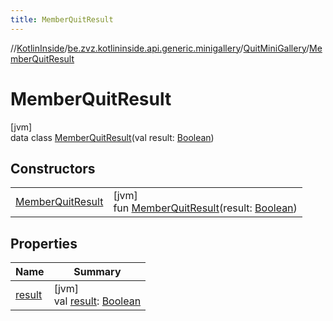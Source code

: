 ```yaml
---
title: MemberQuitResult
---
```

//[KotlinInside](../../../../index.html)/[be.zvz.kotlininside.api.generic.minigallery](../../index.html)/[QuitMiniGallery](../index.html)/[MemberQuitResult](index.html)



# MemberQuitResult



[jvm]\
data class [MemberQuitResult](index.html)(val result: [Boolean](https://kotlinlang.org/api/latest/jvm/stdlib/kotlin/-boolean/index.html))



## Constructors


| | |
|---|---|
| [MemberQuitResult](-member-quit-result.html) | [jvm]<br>fun [MemberQuitResult](-member-quit-result.html)(result: [Boolean](https://kotlinlang.org/api/latest/jvm/stdlib/kotlin/-boolean/index.html)) |


## Properties


| Name | Summary |
|---|---|
| [result](result.html) | [jvm]<br>val [result](result.html): [Boolean](https://kotlinlang.org/api/latest/jvm/stdlib/kotlin/-boolean/index.html) |

